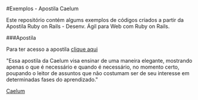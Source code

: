 #Exemplos - Apostila Caelum

Este repositório contém algums exemplos de códigos criados a partir da Apostila Ruby on Rails - Desenv. Ágil para Web com Ruby on Rails.


###Apostila

Para ter acesso a apostila [clique aqui](http://www.caelum.com.br/apostila-ruby-on-rails/)

"Essa apostila da Caelum visa ensinar de uma maneira elegante, mostrando apenas o que é necessário e quando
é necessário, no momento certo, poupando o leitor de assuntos que não costumam ser de seu interesse em
determinadas fases do aprendizado."

[Caelum](http://www.caelum.com.br/)


